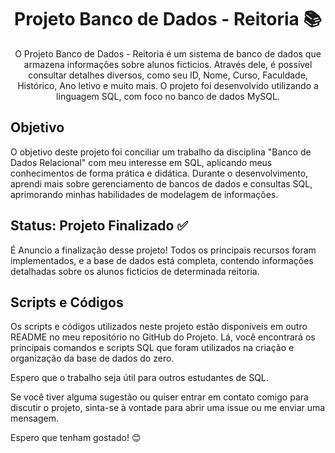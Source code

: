 <h1 align="center">Projeto Banco de Dados - Reitoria 📚 </h1>

<p align="center">O Projeto Banco de Dados - Reitoria é um sistema de banco de dados que armazena informações sobre alunos ficticios. Através dele, é possível consultar detalhes diversos, como seu ID, Nome, Curso, Faculdade, Histórico, Ano letivo e muito mais. O projeto foi desenvolvido utilizando a linguagem SQL, com foco no banco de dados MySQL.</p>

<h2>Objetivo</h2>

<p>O objetivo deste projeto foi conciliar um trabalho da disciplina "Banco de Dados Relacional" com meu interesse em SQL, aplicando meus conhecimentos de forma prática e didática. Durante o desenvolvimento, aprendi mais sobre gerenciamento de bancos de dados e consultas SQL, aprimorando minhas habilidades de modelagem de informações.</p>

<h2>Status: Projeto Finalizado ✅</h2>

<p>É Anuncio a finalização desse projeto! Todos os principais recursos foram implementados, e a base de dados está completa, contendo informações detalhadas sobre os alunos ficticios de determinada reitoria.</p>

<h2>Scripts e Códigos</h2>

<p>Os scripts e códigos utilizados neste projeto estão disponíveis em outro README no meu repositório no GitHub do Projeto. Lá, você encontrará os principais comandos e scripts SQL que foram utilizados na criação e organização da base de dados do zero.</p>

<p>Espero que o trabalho seja útil para outros estudantes de SQL.</p>

<p>Se você tiver alguma sugestão ou quiser entrar em contato comigo para discutir o projeto, sinta-se à vontade para abrir uma issue ou me enviar uma mensagem.</p>

<p>Espero que tenham gostado! 😊</p>
